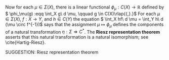 Now for each $\mu \in \Sigma(X)$, there is a linear functional $\phi_\mu : C(X) \to \mathbb{R}$ defined by $ \phi_\mu(g) :eqq \int_X g\ d \mu, \qquad g \in C(X)\rlap{{\,}.}$ For each $\mu \in \Sigma(X)$,  $f : X \to Y$, and $h \in C(Y)$ the equation
$ \int_X hf\ d \mu = \int_Y h\ d (\mu \circ f^{-1})$ says that the assignment $\mu \mapsto \phi_\mu$ defines the components of a natural transformation $\eta : \Sigma \Rightarrow C^*$. The **Riesz representation theorem**  asserts that this natural transformation is a natural isomorphism; see \cite{Hartig-Riesz}.


SUGGESTION: Riesz representation theorem
